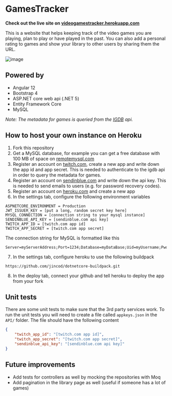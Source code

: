 # GamesTracker
**Check out the live site on [videogamestracker.herokuapp.com](https://videogamestracker.herokuapp.com/)**

This is a website that helps keeping track of the video games you are playing, plan to play or have played in the past. You can also add a personal rating to games and show your library to other users by sharing them the URL.

![image](https://user-images.githubusercontent.com/50030666/140655753-7c2fae86-6c43-440e-9679-c48441d01d19.png)

## Powered by
- Angular 12
- Bootstrap 4
- ASP.NET core web api (.NET 5)
- Entity Framework Core
- MySQL

*Note: The metadata for games is queried from the [IGDB](https://www.igdb.com/) api.*

## How to host your own instance on Heroku
1. Fork this repository
2. Get a MySQL database, for example you can get a free database with 100 MB of space on [remotemysql.com](https://remotemysql.com/)
3. Register an account on [twitch.com](https://twitch.com), create a new app and write down the app id and app secret. This is needed to authenticate to the igdb api in order to query the metadata for games.
4. Register an account on [sendinblue.com](https://sendinblue.com) and write down the api key. This is needed to send emails to users (e.g. for password recovery codes).
5. Register an account on [heroku.com](https://heroku.com) and create a new app
6. In the settings tab, configure the following environment variables

```
ASPNETCORE_ENVIRONMENT = Production
JWT_ISSUER_KEY = [put a long, random secret key here]
MYSQL_CONNECTION = [connection string to your mysql instance]
SENDINBLUE_API_KEY = [sendinblue.com api key]
TWITCH_APP_ID = [twitch.com app id]
TWITCH_APP_SECRET = [twitch.com app secret]
```
The connection string for MySQL is formatted like this
```
Server=myServerAddress;Port=1234;Database=myDataBase;Uid=myUsername;Pwd=myPassword;
```

7. In the settings tab, configure heroku to use the following buildpack

```
https://github.com/jincod/dotnetcore-buildpack.git
```

8. In the deploy tab, connect your github and tell heroku to deploy the app from your fork

## Unit tests
There are some unit tests to make sure that the 3rd party services work. To run the unit tests you will need to create a file called `appkeys.json` in the `API/` folder. The file should have the following content
```json
{
	"twitch_app_id": "[twitch.com app id]",
	"twitch_app_secret": "[twitch.com app secret]",
	"sendinblue_api_key": "[sendinblue.com api key]"
}
```

## Future improvements
- Add tests for controllers as well by mocking the repositories with Moq
- Add pagination in the library page as well (useful if someone has a lot of games)
